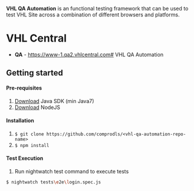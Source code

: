 **VHL QA Automation** is an functional testing framework that can be used to test VHL Site across a combination of different browsers and platforms.

# VHL Central
* **QA** -  https://www-1.qa2.vhlcentral.com# VHL QA Automation

## Getting started

#### Pre-requisites
1. [Download](http://www.oracle.com/technetwork/java/javase/downloads/index.html) Java SDK (min Java7)
2. [Download](https://nodejs.org/en/download/) NodeJS

#### Installation
1. `$ git clone https://github.com/comprodls/<vhl-qa-automation-repo-name>`
2. `$ npm install`

#### Test Execution
1. Run nightwatch test command to execute tests
```sh
$ nightwatch tests\e2e\login.spec.js
```
